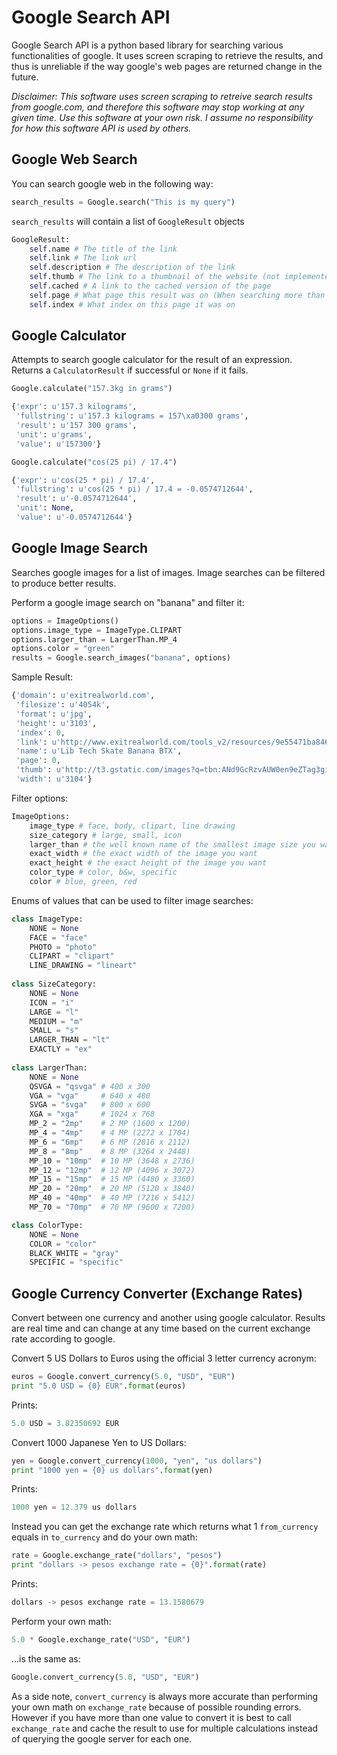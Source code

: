 Google Search API
=====

Google Search API is a python based library for searching various functionalities of google.  It uses screen scraping to retrieve the results, and thus is unreliable if the way google's web pages are returned change in the future.

*Disclaimer: This software uses screen scraping to retreive search results from google.com, and therefore this software may stop working at any given time.  Use this software at your own risk. I assume no responsibility for how this software API is used by others.*

## Google Web Search
You can search google web in the following way:

```python
search_results = Google.search("This is my query")
```

`search_results` will contain a list of `GoogleResult` objects

```python
GoogleResult:
    self.name # The title of the link
    self.link # The link url
    self.description # The description of the link
    self.thumb # The link to a thumbnail of the website (not implemented yet)
    self.cached # A link to the cached version of the page
    self.page # What page this result was on (When searching more than one page)
    self.index # What index on this page it was on
```
    

## Google Calculator
Attempts to search google calculator for the result of an expression. Returns a `CalculatorResult` if successful or `None` if it fails.

```python
Google.calculate("157.3kg in grams")
```

```python
{'expr': u'157.3 kilograms',
 'fullstring': u'157.3 kilograms = 157\xa0300 grams',
 'result': u'157 300 grams',
 'unit': u'grams',
 'value': u'157300'}
```

    
```python
Google.calculate("cos(25 pi) / 17.4")
```

```python
{'expr': u'cos(25 * pi) / 17.4',
 'fullstring': u'cos(25 * pi) / 17.4 = -0.0574712644',
 'result': u'-0.0574712644',
 'unit': None,
 'value': u'-0.0574712644'}
```
    
## Google Image Search
Searches google images for a list of images.  Image searches can be filtered to produce better results.

Perform a google image search on "banana" and filter it:

```python
options = ImageOptions()
options.image_type = ImageType.CLIPART
options.larger_than = LargerThan.MP_4
options.color = "green"
results = Google.search_images("banana", options)
```
    
Sample Result:

```python
{'domain': u'exitrealworld.com',
 'filesize': u'4054k',
 'format': u'jpg',
 'height': u'3103',
 'index': 0,
 'link': u'http://www.exitrealworld.com/tools_v2/resources/9e55471ba84686ade677ffe595c45992/upload_images/YELLOW_BANANA.jpg',
 'name': u'Lib Tech Skate Banana BTX',
 'page': 0,
 'thumb': u'http://t3.gstatic.com/images?q=tbn:ANd9GcRzvAUW0en9eZTag3giWelcQ_xbrnBMXVChb3RU3v4HtEgxN3RMS0bSdidf',
 'width': u'3104'}
```
     
Filter options:

```python        
ImageOptions:
    image_type # face, body, clipart, line drawing
    size_category # large, small, icon
    larger_than # the well known name of the smallest image size you want
    exact_width # the exact width of the image you want
    exact_height # the exact height of the image you want
    color_type # color, b&w, specific
    color # blue, green, red
```
        
Enums of values that can be used to filter image searches:

```python
class ImageType:
    NONE = None
    FACE = "face"
    PHOTO = "photo"
    CLIPART = "clipart"
    LINE_DRAWING = "lineart"
    
class SizeCategory:
    NONE = None
    ICON = "i"
    LARGE = "l"
    MEDIUM = "m"
    SMALL = "s"
    LARGER_THAN = "lt"
    EXACTLY = "ex"
    
class LargerThan:
    NONE = None
    QSVGA = "qsvga" # 400 x 300
    VGA = "vga"     # 640 x 480
    SVGA = "svga"   # 800 x 600
    XGA = "xga"     # 1024 x 768
    MP_2 = "2mp"    # 2 MP (1600 x 1200)
    MP_4 = "4mp"    # 4 MP (2272 x 1704)
    MP_6 = "6mp"    # 6 MP (2816 x 2112)
    MP_8 = "8mp"    # 8 MP (3264 x 2448)
    MP_10 = "10mp"  # 10 MP (3648 x 2736)
    MP_12 = "12mp"  # 12 MP (4096 x 3072)
    MP_15 = "15mp"  # 15 MP (4480 x 3360)
    MP_20 = "20mp"  # 20 MP (5120 x 3840)
    MP_40 = "40mp"  # 40 MP (7216 x 5412)
    MP_70 = "70mp"  # 70 MP (9600 x 7200)

class ColorType:
    NONE = None
    COLOR = "color"
    BLACK_WHITE = "gray"
    SPECIFIC = "specific"
```

## Google Currency Converter (Exchange Rates)
Convert between one currency and another using google calculator. Results are real time and can change at any time based on the current exchange rate according to google.

Convert 5 US Dollars to Euros using the official 3 letter currency acronym:

```python
euros = Google.convert_currency(5.0, "USD", "EUR")
print "5.0 USD = {0} EUR".format(euros)
```

Prints:

```python
5.0 USD = 3.82350692 EUR
```

Convert 1000 Japanese Yen to US Dollars:

```python
yen = Google.convert_currency(1000, "yen", "us dollars")
print "1000 yen = {0} us dollars".format(yen)
```

Prints:

```python
1000 yen = 12.379 us dollars
```

Instead you can get the exchange rate which returns what 1 `from_currency` equals in `to_currency` and do your own math:

```python
rate = Google.exchange_rate("dollars", "pesos")
print "dollars -> pesos exchange rate = {0}".format(rate)
```

Prints:

```python
dollars -> pesos exchange rate = 13.1580679
```

Perform your own math:

```python
5.0 * Google.exchange_rate("USD", "EUR")
```

...is the same as:

```python
Google.convert_currency(5.0, "USD", "EUR")
```

As a side note, `convert_currency` is always more accurate than performing your own math on `exchange_rate` because of possible rounding errors. However if you have more than one value to convert it is best to call `exchange_rate` and cache the result to use for multiple calculations instead of querying the google server for each one.
